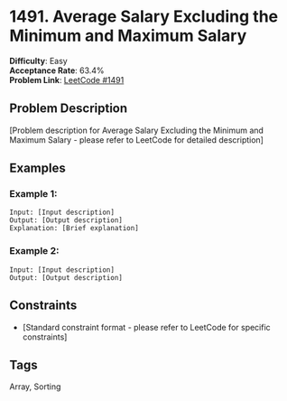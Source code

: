 # 1491. Average Salary Excluding the Minimum and Maximum Salary

**Difficulty**: Easy  
**Acceptance Rate**: 63.4%  
**Problem Link**: [LeetCode #1491](https://leetcode.com/problems/average-salary-excluding-the-minimum-and-maximum-salary/)

## Problem Description

[Problem description for Average Salary Excluding the Minimum and Maximum Salary - please refer to LeetCode for detailed description]

## Examples

### Example 1:
```
Input: [Input description]
Output: [Output description]
Explanation: [Brief explanation]
```

### Example 2:
```
Input: [Input description]
Output: [Output description]
```

## Constraints

- [Standard constraint format - please refer to LeetCode for specific constraints]

## Tags
Array, Sorting